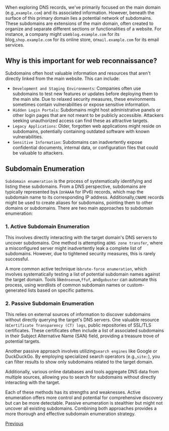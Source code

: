﻿When exploring DNS records, we've primarily focused on the main domain (e.g.,`example.com`) and its associated information. However, beneath the surface of this primary domain lies a potential network of subdomains. These subdomains are extensions of the main domain, often created to organize and separate different sections or functionalities of a website. For instance, a company might use`blog.example.com` for its blog,`shop.example.com` for its online store, or`mail.example.com` for its email services.

## Why is this important for web reconnaissance?

Subdomains often host valuable information and resources that aren't directly linked from the main website. This can include:

- `Development and Staging Environments`: Companies often use subdomains to test new features or updates before deploying them to the main site. Due to relaxed security measures, these environments sometimes contain vulnerabilities or expose sensitive information.
- `Hidden Login Portals`: Subdomains might host administrative panels or other login pages that are not meant to be publicly accessible. Attackers seeking unauthorized access can find these as attractive targets.
- `Legacy Applications`: Older, forgotten web applications might reside on subdomains, potentially containing outdated software with known vulnerabilities.
- `Sensitive Information`: Subdomains can inadvertently expose confidential documents, internal data, or configuration files that could be valuable to attackers.

## Subdomain Enumeration

`Subdomain enumeration` is the process of systematically identifying and listing these subdomains. From a DNS perspective, subdomains are typically represented by`A` (or`AAAA` for IPv6) records, which map the subdomain name to its corresponding IP address. Additionally,`CNAME` records might be used to create aliases for subdomains, pointing them to other domains or subdomains. There are two main approaches to subdomain enumeration:

### 1. Active Subdomain Enumeration

This involves directly interacting with the target domain's DNS servers to uncover subdomains. One method is attempting a`DNS zone transfer`, where a misconfigured server might inadvertently leak a complete list of subdomains. However, due to tightened security measures, this is rarely successful.

A more common active technique is`brute-force enumeration`, which involves systematically testing a list of potential subdomain names against the target domain. Tools like`dnsenum`,`ffuf`, and`gobuster` can automate this process, using wordlists of common subdomain names or custom-generated lists based on specific patterns.

### 2. Passive Subdomain Enumeration

This relies on external sources of information to discover subdomains without directly querying the target's DNS servers. One valuable resource is`Certificate Transparency (CT) logs`, public repositories of SSL/TLS certificates. These certificates often include a list of associated subdomains in their Subject Alternative Name (SAN) field, providing a treasure trove of potential targets.

Another passive approach involves utilizing`search engines` like Google or DuckDuckGo. By employing specialized search operators (e.g.,`site:`), you can filter results to show only subdomains related to the target domain.

Additionally, various online databases and tools aggregate DNS data from multiple sources, allowing you to search for subdomains without directly interacting with the target.

Each of these methods has its strengths and weaknesses. Active enumeration offers more control and potential for comprehensive discovery but can be more detectable. Passive enumeration is stealthier but might not uncover all existing subdomains. Combining both approaches provides a more thorough and effective subdomain enumeration strategy.

 [Previous](https://academy.hackthebox.com/module/144/section/1251)

